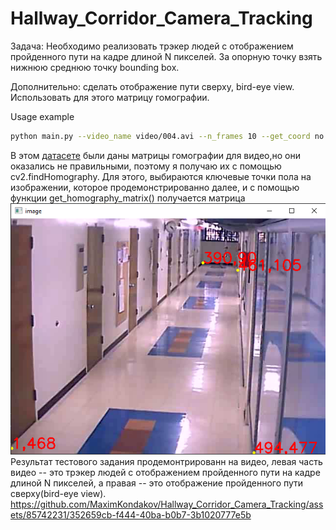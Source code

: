 # Hallway_Corridor_Camera_Tracking
Задача: Необходимо реализовать трэкер людей с отображением пройденного пути на кадре длиной N пикселей. 
За опорную точку взять нижнюю среднюю точку bounding box.

Дополнительно: сделать отображение пути сверху, bird-eye view. Использовать для этого матрицу гомографии.

Usage example
```bash
python main.py --video_name video/004.avi --n_frames 10 --get_coord no
```
В этом [датасете](http://www.santhoshsunderrajan.com/datasets.html#hfh_tracking) были даны матрицы гомографии для видео,но они оказались не правильными, поэтому я получаю их с помощью cv2.findHomography. Для этого, выбираются ключевые точки пола на изображении, которое продемонстрированно далее, и с помощью функции get_homography_matrix() получается матрица
![Screenshot](additional/Selected_points.png)
Результат тестового задания продемонтрированн на видео, левая часть видео -- это трэкер людей с отображением пройденного пути на кадре длиной N пикселей,
а правая -- это отображение пройденного пути сверху(bird-eye view).
https://github.com/MaximKondakov/Hallway_Corridor_Camera_Tracking/assets/85742231/352659cb-f444-40ba-b0b7-3b1020777e5b

